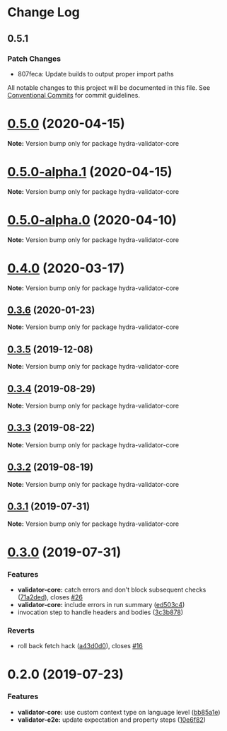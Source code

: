 # Change Log

## 0.5.1

### Patch Changes

- 807feca: Update builds to output proper import paths

All notable changes to this project will be documented in this file.
See [Conventional Commits](https://conventionalcommits.org) for commit guidelines.

# [0.5.0](https://github.com/hypermedia-app/hydra-validator/compare/hydra-validator-core@0.5.0-alpha.1...hydra-validator-core@0.5.0) (2020-04-15)

**Note:** Version bump only for package hydra-validator-core

# [0.5.0-alpha.1](https://github.com/hypermedia-app/hydra-validator/compare/hydra-validator-core@0.5.0-alpha.0...hydra-validator-core@0.5.0-alpha.1) (2020-04-15)

**Note:** Version bump only for package hydra-validator-core

# [0.5.0-alpha.0](https://github.com/hypermedia-app/hydra-validator/compare/hydra-validator-core@0.4.0...hydra-validator-core@0.5.0-alpha.0) (2020-04-10)

**Note:** Version bump only for package hydra-validator-core

# [0.4.0](https://github.com/hypermedia-app/hydra-validator/compare/hydra-validator-core@0.3.6...hydra-validator-core@0.4.0) (2020-03-17)

**Note:** Version bump only for package hydra-validator-core

## [0.3.6](https://github.com/hypermedia-app/hydra-validator/compare/hydra-validator-core@0.3.5...hydra-validator-core@0.3.6) (2020-01-23)

**Note:** Version bump only for package hydra-validator-core

## [0.3.5](https://github.com/hypermedia-app/hydra-validator/compare/hydra-validator-core@0.3.4...hydra-validator-core@0.3.5) (2019-12-08)

**Note:** Version bump only for package hydra-validator-core

## [0.3.4](https://github.com/hypermedia-app/hydra-validator/compare/hydra-validator-core@0.3.3...hydra-validator-core@0.3.4) (2019-08-29)

**Note:** Version bump only for package hydra-validator-core

## [0.3.3](https://github.com/hypermedia-app/hydra-validator/compare/hydra-validator-core@0.3.2...hydra-validator-core@0.3.3) (2019-08-22)

**Note:** Version bump only for package hydra-validator-core

## [0.3.2](https://github.com/hypermedia-app/hydra-validator/compare/hydra-validator-core@0.3.1...hydra-validator-core@0.3.2) (2019-08-19)

**Note:** Version bump only for package hydra-validator-core

## [0.3.1](https://github.com/hypermedia-app/hydra-validator/compare/hydra-validator-core@0.3.0...hydra-validator-core@0.3.1) (2019-07-31)

**Note:** Version bump only for package hydra-validator-core

# [0.3.0](https://github.com/hypermedia-app/hydra-validator/compare/hydra-validator-core@0.2.0...hydra-validator-core@0.3.0) (2019-07-31)

### Features

- **validator-core:** catch errors and don't block subsequent checks ([71a2ded](https://github.com/hypermedia-app/hydra-validator/commit/71a2ded)), closes [#26](https://github.com/hypermedia-app/hydra-validator/issues/26)
- **validator-core:** include errors in run summary ([ed503c4](https://github.com/hypermedia-app/hydra-validator/commit/ed503c4))
- invocation step to handle headers and bodies ([3c3b878](https://github.com/hypermedia-app/hydra-validator/commit/3c3b878))

### Reverts

- roll back fetch hack ([a43d0d0](https://github.com/hypermedia-app/hydra-validator/commit/a43d0d0)), closes [#16](https://github.com/hypermedia-app/hydra-validator/issues/16)

# 0.2.0 (2019-07-23)

### Features

- **validator-core:** use custom context type on language level ([bb85a1e](https://github.com/hypermedia-app/hydra-validator/commit/bb85a1e))
- **validator-e2e:** update expectation and property steps ([10e6f82](https://github.com/hypermedia-app/hydra-validator/commit/10e6f82))
